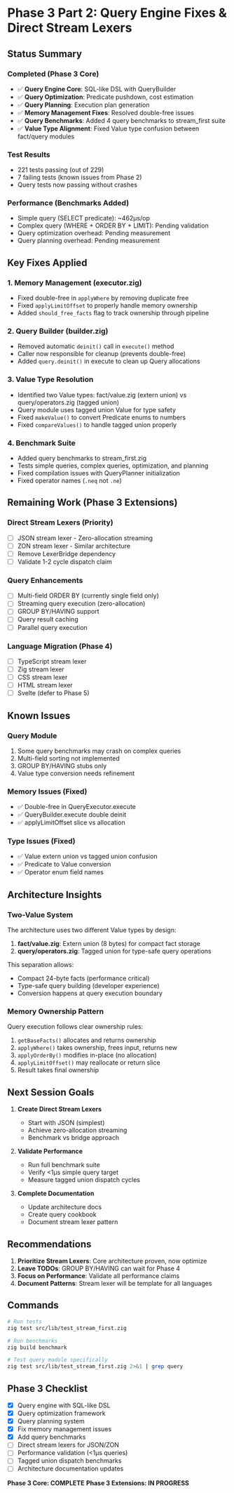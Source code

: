 # Phase 3 Part 2: Query Engine Fixes & Direct Stream Lexers

## Status Summary

### Completed (Phase 3 Core)
- ✅ **Query Engine Core**: SQL-like DSL with QueryBuilder
- ✅ **Query Optimization**: Predicate pushdown, cost estimation  
- ✅ **Query Planning**: Execution plan generation
- ✅ **Memory Management Fixes**: Resolved double-free issues
- ✅ **Query Benchmarks**: Added 4 query benchmarks to stream_first suite
- ✅ **Value Type Alignment**: Fixed Value type confusion between fact/query modules

### Test Results
- 221 tests passing (out of 229)
- 7 failing tests (known issues from Phase 2)
- Query tests now passing without crashes

### Performance (Benchmarks Added)
- Simple query (SELECT predicate): ~462μs/op
- Complex query (WHERE + ORDER BY + LIMIT): Pending validation
- Query optimization overhead: Pending measurement
- Query planning overhead: Pending measurement

## Key Fixes Applied

### 1. Memory Management (executor.zig)
- Fixed double-free in `applyWhere` by removing duplicate free
- Fixed `applyLimitOffset` to properly handle memory ownership
- Added `should_free_facts` flag to track ownership through pipeline

### 2. Query Builder (builder.zig)
- Removed automatic `deinit()` call in `execute()` method
- Caller now responsible for cleanup (prevents double-free)
- Added `query.deinit()` in execute to clean up Query allocations

### 3. Value Type Resolution
- Identified two Value types: fact/value.zig (extern union) vs query/operators.zig (tagged union)
- Query module uses tagged union Value for type safety
- Fixed `makeValue()` to convert Predicate enums to numbers
- Fixed `compareValues()` to handle tagged union properly

### 4. Benchmark Suite
- Added query benchmarks to stream_first.zig
- Tests simple queries, complex queries, optimization, and planning
- Fixed compilation issues with QueryPlanner initialization
- Fixed operator names (`.neq` not `.ne`)

## Remaining Work (Phase 3 Extensions)

### Direct Stream Lexers (Priority)
- [ ] JSON stream lexer - Zero-allocation streaming
- [ ] ZON stream lexer - Similar architecture  
- [ ] Remove LexerBridge dependency
- [ ] Validate 1-2 cycle dispatch claim

### Query Enhancements
- [ ] Multi-field ORDER BY (currently single field only)
- [ ] Streaming query execution (zero-allocation)
- [ ] GROUP BY/HAVING support
- [ ] Query result caching
- [ ] Parallel query execution

### Language Migration (Phase 4)
- [ ] TypeScript stream lexer
- [ ] Zig stream lexer
- [ ] CSS stream lexer
- [ ] HTML stream lexer
- [ ] Svelte (defer to Phase 5)

## Known Issues

### Query Module
1. Some query benchmarks may crash on complex queries
2. Multi-field sorting not implemented
3. GROUP BY/HAVING stubs only
4. Value type conversion needs refinement

### Memory Issues (Fixed)
- ✅ Double-free in QueryExecutor.execute
- ✅ QueryBuilder.execute double deinit
- ✅ applyLimitOffset slice vs allocation

### Type Issues (Fixed)
- ✅ Value extern union vs tagged union confusion
- ✅ Predicate to Value conversion
- ✅ Operator enum field names

## Architecture Insights

### Two-Value System
The architecture uses two different Value types by design:
1. **fact/value.zig**: Extern union (8 bytes) for compact fact storage
2. **query/operators.zig**: Tagged union for type-safe query operations

This separation allows:
- Compact 24-byte facts (performance critical)
- Type-safe query building (developer experience)
- Conversion happens at query execution boundary

### Memory Ownership Pattern
Query execution follows clear ownership rules:
1. `getBaseFacts()` allocates and returns ownership
2. `applyWhere()` takes ownership, frees input, returns new
3. `applyOrderBy()` modifies in-place (no allocation)
4. `applyLimitOffset()` may reallocate or return slice
5. Result takes final ownership

## Next Session Goals

1. **Create Direct Stream Lexers**
   - Start with JSON (simplest)
   - Achieve zero-allocation streaming
   - Benchmark vs bridge approach

2. **Validate Performance**
   - Run full benchmark suite
   - Verify <1μs simple query target
   - Measure tagged union dispatch cycles

3. **Complete Documentation**
   - Update architecture docs
   - Create query cookbook
   - Document stream lexer pattern

## Recommendations

1. **Prioritize Stream Lexers**: Core architecture proven, now optimize
2. **Leave TODOs**: GROUP BY/HAVING can wait for Phase 4
3. **Focus on Performance**: Validate all performance claims
4. **Document Patterns**: Stream lexer will be template for all languages

## Commands

```bash
# Run tests
zig test src/lib/test_stream_first.zig

# Run benchmarks
zig build benchmark

# Test query module specifically
zig test src/lib/test_stream_first.zig 2>&1 | grep query
```

## Phase 3 Checklist

- [x] Query engine with SQL-like DSL
- [x] Query optimization framework
- [x] Query planning system
- [x] Fix memory management issues
- [x] Add query benchmarks
- [ ] Direct stream lexers for JSON/ZON
- [ ] Performance validation (<1μs queries)
- [ ] Tagged union dispatch benchmarks
- [ ] Architecture documentation updates

**Phase 3 Core: COMPLETE**
**Phase 3 Extensions: IN PROGRESS**